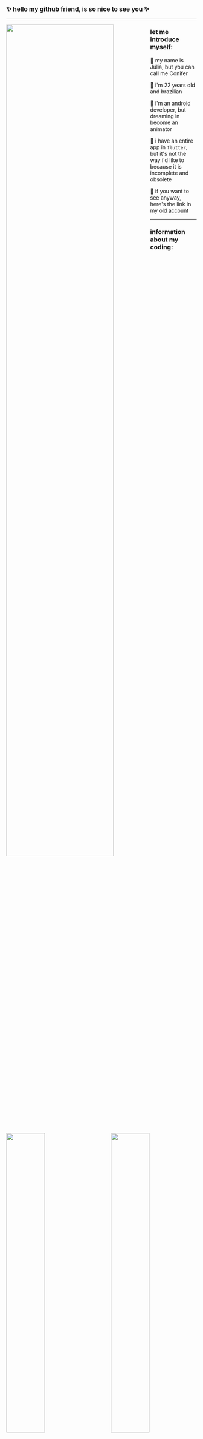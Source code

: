 ### ✨ hello my github friend, is so nice to see you ✨

***

<img width="75%" src="https://i.giphy.com/z3bHn82ShVnLab6tyY.webp" align="left"/>

### let me introduce myself:

🌲 my name is Júlia, but you can call me Conifer

🌵 i'm 22 years old and brazilian

🌱 i'm an android developer, but dreaming in become an animator

🌴 i have an entire app in `flutter`, but it's not the way i'd like to because it is incomplete and obsolete

🌻 if you want to see anyway, here's the link in my [old account](https://github.com/couniflower/buyk_app)

***

<img width="45%" src="https://media2.giphy.com/media/KmHueA88mFABT9GkkR/giphy.gif?cid=ecf05e47ccp29mc91l8lptckko1zr2q5rjs8bukcwttcr1g2&rid=giphy.gif" align="right"/>

### information about my coding:

<a href="https://open.spotify.com/user/winterconifera">
	<img width="45%" src="https://github-readme-stats.vercel.app/api?username=arvrdnatal&count_private=true&include_all_commits=true&hide_rank=true&hide_title=true&hide_border=true&show_icons=true&theme=solarized-light"/>
</a>

***

<img width="50%" src="https://media.giphy.com/media/LcfBYS8BKhCvK/giphy.gif?cid=790b7611wl0ineu67642sud6z0gwr35tl3n0v6533dbup58i&ep=v1_gifs_search&rid=giphy.gif&ct=g" align="right"/>

### most used languages:

<img width="45%" src="https://github-readme-stats.vercel.app/api/top-langs/?username=arvrdnatal&layout=compact&count_private=true&include_all_commits=true&hide_rank=true&hide_title=true&hide_border=true&show_icons=true&theme=solarized-light"/>

***

<img width="65%" src="https://c.tenor.com/p9pPNUHetWIAAAAd/steve-carell-its-britney-bitch.gif" align="right"/>

### my latest taste in music:

<a href="https://open.spotify.com/user/winterconifera"><img width="30%" align="left" src="https://spotify-recently-played-readme.vercel.app/api?user=winterconifera&count=9&width=500"/></a>
